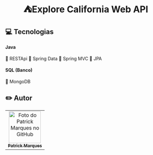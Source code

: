 <h1 align="center">
  <br>⛺Explore California Web API
</h1>

<h2>💻 Tecnologias</h2>

#### Java
📕 RESTApi
📕 Spring Data
📕 Spring MVC
📕 JPA


#### SQL (Banco)
📕 MongoDB


<h2>✏️ Autor</h2>

<table>
  <tr>
    <td align="center">
      <a href="https://github.com/Patrick-MarquesV">
       <img src="https://avatars.githubusercontent.com/u/80074786?v=4" width="100px;" alt="Foto do Patrick Marques no GitHub"/><br>
        <sub>
          <b>Patrick Marques</b>
        </sub>
      </a>
    </td>
  </tr>
</table>
